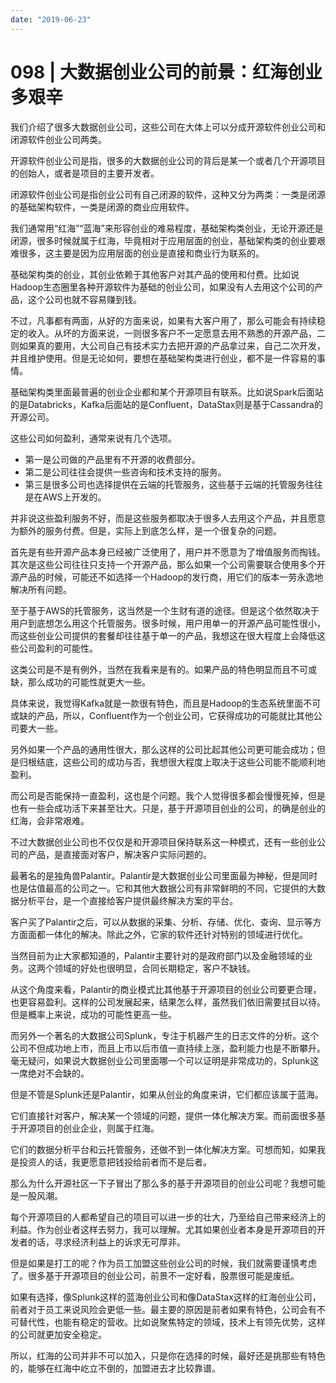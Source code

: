 ```yaml
---
date: "2019-06-23"
---  
```

      
# 098 | 大数据创业公司的前景：红海创业多艰辛
我们介绍了很多大数据创业公司，这些公司在大体上可以分成开源软件创业公司和闭源软件创业公司两类。

开源软件创业公司是指，很多的大数据创业公司的背后是某一个或者几个开源项目的创始人，或者是项目的主要开发者。

闭源软件创业公司是指创业公司有自己闭源的软件，这种又分为两类：一类是闭源的基础架构软件，一类是闭源的商业应用软件。

我们通常用“红海”“蓝海”来形容创业的难易程度，基础架构类创业，无论开源还是闭源，很多时候就属于红海，毕竟相对于应用层面的创业，基础架构类的创业要艰难很多，这主要是因为应用层面的创业是直接和商业行为联系的。

基础架构类的创业，其创业依赖于其他客户对其产品的使用和付费。比如说Hadoop生态圈里各种开源软件为基础的创业公司，如果没有人去用这个公司的产品，这个公司也就不容易赚到钱。

不过，凡事都有两面，从好的方面来说，如果有大客户用了，那么可能会有持续稳定的收入。从坏的方面来说，一则很多客户不一定愿意去用不熟悉的开源产品，二则如果真的要用，大公司自己有技术实力去把开源的产品拿过来，自己二次开发，并且维护使用。但是无论如何，要想在基础架构类进行创业，都不是一件容易的事情。

基础架构类里面最普遍的创业企业都和某个开源项目有联系。比如说Spark后面站的是Databricks，Kafka后面站的是Confluent，DataStax则是基于Cassandra的开源公司。

<!-- [[[read_end]]] -->

这些公司如何盈利，通常来说有几个选项。

* 第一是公司做的产品里有不开源的收费部分。
* 第二是公司往往会提供一些咨询和技术支持的服务。
* 第三是很多公司也选择提供在云端的托管服务，这些基于云端的托管服务往往是在AWS上开发的。

并非说这些盈利服务不好，而是这些服务都取决于很多人去用这个产品，并且愿意为额外的服务付费。但是，实际上到底怎么样，是一个很复杂的问题。

首先是有些开源产品本身已经被广泛使用了，用户并不愿意为了增值服务而掏钱。其次是这些公司往往只支持一个开源产品，那么如果一个公司需要联合使用多个开源产品的时候，可能还不如选择一个Hadoop的发行商，用它们的版本一劳永逸地解决所有问题。

至于基于AWS的托管服务，这当然是一个生财有道的途径。但是这个依然取决于用户到底想怎么用这个托管服务。很多时候，用户用单一的开源产品可能性很小，而这些创业公司提供的套餐却往往基于单一的产品，我想这在很大程度上会降低这些公司盈利的可能性。

这类公司是不是有例外，当然在我看来是有的。如果产品的特色明显而且不可或缺，那么成功的可能性就更大一些。

具体来说，我觉得Kafka就是一款很有特色，而且是Hadoop的生态系统里面不可或缺的产品，所以，Confluent作为一个创业公司，它获得成功的可能就比其他公司要大一些。

另外如果一个产品的通用性很大，那么这样的公司比起其他公司更可能会成功；但是归根结底，这些公司的成功与否，我想很大程度上取决于这些公司能不能顺利地盈利。

而公司是否能保持一直盈利，这也是个问题。我个人觉得很多都会慢慢死掉，但是也有一些会成功活下来甚至壮大。只是，基于开源项目创业的公司，的确是创业的红海，会非常艰难。

不过大数据创业公司也不仅仅是和开源项目保持联系这一种模式，还有一些创业公司的产品，是直接面对客户，解决客户实际问题的。

最著名的是独角兽Palantir。Palantir是大数据创业公司里面最为神秘，但是同时也是估值最高的公司之一。它和其他大数据公司有非常鲜明的不同，它提供的大数据分析平台，是一个直接给客户提供最终解决方案的平台。

客户买了Palantir之后，可以从数据的采集、分析、存储、优化、查询、显示等方方面面都一体化的解决。除此之外，它家的软件还针对特别的领域进行优化。

当然目前为止大家都知道的，Palantir主要针对的是政府部门以及金融领域的业务。这两个领域的好处也很明显，合同长期稳定，客户不缺钱。

从这个角度来看，Palantir的商业模式比其他基于开源项目的创业公司要更合理，也更容易盈利。这样的公司发展起来，结果怎么样，虽然我们依旧需要拭目以待。但是概率上来说，成功的可能性更高一些。

而另外一个著名的大数据公司Splunk，专注于机器产生的日志文件的分析。这个公司不但成功地上市，而且上市以后市值一直持续上涨，盈利能力也是不断攀升。毫无疑问，如果说大数据创业公司里面哪一个可以证明是非常成功的，Splunk这一席绝对不会缺的。

但是不管是Splunk还是Palantir，如果从创业的角度来讲，它们都应该属于蓝海。

它们直接针对客户，解决某一个领域的问题，提供一体化解决方案。而前面很多基于开源项目的创业企业，则属于红海。

它们的数据分析平台和云托管服务，还做不到一体化解决方案。可想而知，如果我是投资人的话，我更愿意把钱投给前者而不是后者。

那么为什么开源社区一下子冒出了那么多的基于开源项目的创业公司呢？我想可能是一股风潮。

每个开源项目的人都希望自己的项目可以进一步的壮大，乃至给自己带来经济上的利益。作为创业者这样去努力，我可以理解。尤其如果创业者本身是开源项目的开发者的话，寻求经济利益上的诉求无可厚非。

但是如果是打工的呢？作为员工加盟这些创业公司的时候，我们就需要谨慎考虑了。很多基于开源项目的创业公司，前景不一定好看，股票很可能是废纸。

如果有选择，像Splunk这样的蓝海创业公司和像DataStax这样的红海创业公司，前者对于员工来说风险会更低一些。最主要的原因是前者如果有特色，公司会有不可替代性，也能有稳定的营收。比如说聚焦特定的领域，技术上有领先优势，这样的公司就更加安全稳定。

所以，红海的公司并非不可以加入，只是你在选择的时候，最好还是挑那些有特色的，能够在红海中屹立不倒的，加盟进去才比较靠谱。